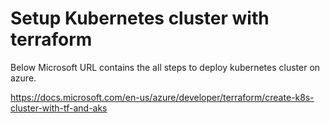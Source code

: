 # Setup Kubernetes cluster with terraform

Below Microsoft URL contains the all steps to deploy kubernetes cluster on azure. 



https://docs.microsoft.com/en-us/azure/developer/terraform/create-k8s-cluster-with-tf-and-aks